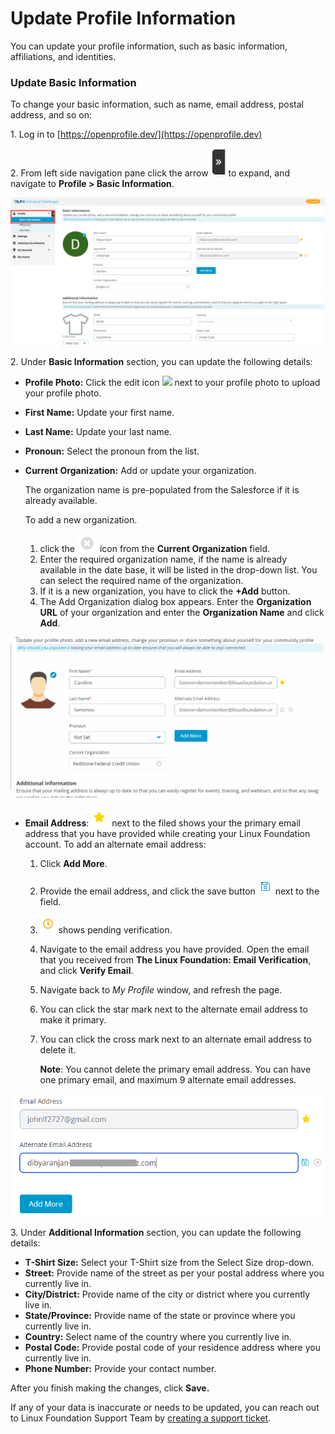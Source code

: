 # Update Profile Information

You can update your profile information, such as basic information, affiliations, and identities.

### Update Basic Information

To change your basic information, such as name, email address, postal address, and so on:

1\. Log in to [https://openprofile.dev/](https://openprofile.dev)

2\. From left side navigation pane click the arrow ![](../.gitbook/assets/arrow.png) to expand, and navigate to **Profile > Basic Information**.

![](<../.gitbook/assets/edit basic information.png>)

2\. Under **Basic Information** section, you can update the following details:

* **Profile Photo:** Click the edit icon ![](../.gitbook/assets/Edit\_Icon.png) next to your profile photo to upload your profile photo.
* **First Name:** Update your first name.
* **Last Name:** Update your last name.
* **Pronoun:** Select the pronoun from the list.
*   **Current Organization:** Add or update your organization.

    The organization name is pre-populated from the Salesforce if it is already available.&#x20;

    To add a new organization.&#x20;

    1. &#x20;click the ![](../.gitbook/assets/Cross.png) icon from the **Current Organization** field.&#x20;
    2. Enter the required organization name, if the name is already available in the date base, it will be listed in the drop-down list. You can select the required name of the organization.&#x20;
    3. If it is a new organization, you have to click the **+Add** button.&#x20;
    4. The Add Organization dialog box appears. Enter the **Organization URL** of your organization and enter the **Organization Name** and click **Add**.&#x20;

![Add Organization ](<../.gitbook/assets/Add Organization.gif>)

* **Email Address**: ![](<../.gitbook/assets/primary email start mark.png>) next to the filed shows your the primary email address that you have provided while creating your Linux Foundation account. To add an alternate email address:
  1. Click **Add More**.
  2. Provide the email address, and click the save button ![](<../.gitbook/assets/save email address.png>) next to the field.
  3. ![](<../.gitbook/assets/pending verification.png>) shows pending verification.
  4. Navigate to the email address you have provided. Open the email that you received from **The Linux Foundation: Email Verification**, and click **Verify Email**.
  5. Navigate back to _My Profile_ window, and refresh the page.
  6. You can click the star mark next to the alternate email address to make it primary.
  7.  You can click the cross mark next to an alternate email address to delete it.

      **Note**: You cannot delete the primary email address. You can have one primary email, and maximum 9 alternate email addresses.

![Alternate Email Address](<../.gitbook/assets/alternate email address.png>)

3\. Under **Additional Information** section, you can update the following details:

* **T-Shirt Size:** Select your T-Shirt size from the Select Size drop-down.
* **Street:** Provide name of the street as per your postal address where you currently live in.
* **City/District:** Provide name of the city or district where you currently live in.
* **State/Province:** Provide name of the state or province where you currently live in.
* **Country:** Select name of the country where you currently live in.
* **Postal Code:** Provide postal code of your residence address where you currently live in.
* **Phone Number:** Provide your contact number.

After you finish making the changes, click **Save.**

If any of your data is inaccurate or needs to be updated, you can reach out to Linux Foundation Support Team by [creating a support ticket](https://jira.linuxfoundation.org/plugins/servlet/theme/portal/4/create/255).
